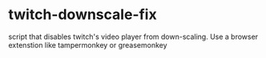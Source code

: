 # twitch-downscale-fix
script that disables twitch's video player from down-scaling. Use a browser extenstion like tampermonkey or greasemonkey

